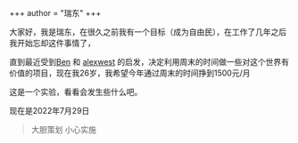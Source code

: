 +++
author = "瑞东"
+++

大家好，我是瑞东，在很久之前我有一个目标（成为自由民），在工作了几年之后我开始忘却这件事情了，

直到最近受到[Ben](https://tinyprojects.dev/) 和 [alexwest](https://www.alexwest.co/) 的启发，决定利用周末的时间做一些对这个世界有价值的项目，现在我26岁，我希望今年通过周末的时间挣到1500元/月

这是一个实验，看看会发生些什么吧。

现在是2022年7月29日

> 大胆策划 小心实施
